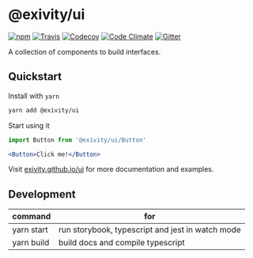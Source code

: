 @exivity/ui
===========

[![npm](https://img.shields.io/npm/v/@exivity/ui.svg)](https://www.npmjs.com/package/@exivity/ui)
[![Travis](https://img.shields.io/travis/com/exivity/ui.svg)](https://travis-ci.com/exivity/ui)
[![Codecov](https://img.shields.io/codecov/c/github/exivity/ui.svg)](https://codecov.io/gh/exivity/ui)
[![Code Climate](https://img.shields.io/codeclimate/maintainability/exivity/ui.svg)](https://codeclimate.com/github/exivity/ui)
[![Gitter](https://badges.gitter.im/exivity.svg)](https://gitter.im/exivity)

A collection of components to build interfaces.

Quickstart
----------

Install with `yarn`

```bash
yarn add @exivity/ui
```

Start using it

```jsx
import Button from '@exivity/ui/Button'

<Button>Click me!</Button>
```

Visit [exivity.github.io/ui](https://exivity.github.io/ui/) for more documentation and examples.

Development
-----------

| command | for |
|---------|------|
| yarn start | run storybook, typescript and jest in watch mode
| yarn build | build docs and compile typescript
